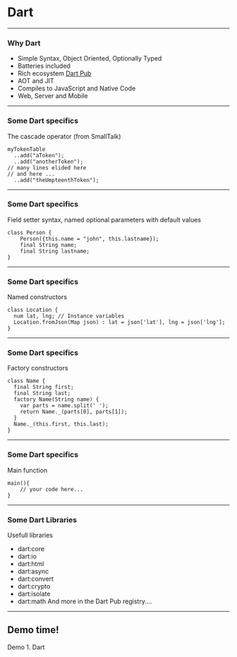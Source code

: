 # Dart

---
### Why Dart

- Simple Syntax, Object Oriented, Optionally Typed
- Batteries included
- Rich ecosystem <a href="https://pub.dartlang.org/">Dart Pub</a>
- AOT and JIT
- Compiles to JavaScript and Native Code
- Web, Server and Mobile

---
### Some Dart specifics
The cascade operator (from SmallTalk)
```
myTokenTable
  ..add("aToken");
  ..add("anotherToken");
// many lines elided here
// and here ... 
  ..add("theUmpteenthToken");
```

---
### Some Dart specifics
Field setter syntax, named optional parameters with default values
```
class Person {
    Person({this.name = "john", this.lastname});
    final String name; 
    final String lastname;
}
```

---
### Some Dart specifics
Named constructors 

```
class Location {
  num lat, lng; // Instance variables
  Location.fromJson(Map json) : lat = json['lat'], lng = json['lng']; 
}
```

---
### Some Dart specifics
Factory constructors

```
class Name {
  final String first;
  final String last;
  factory Name(String name) {
    var parts = name.split(' ');
    return Name._(parts[0], parts[1]);
  }
  Name._(this.first, this.last);
}
```

---
### Some Dart specifics
Main function

```
main(){
    // your code here...
}
```

---
### Some Dart Libraries
Usefull libraries
- dart:core
- dart:io
- dart:html
- dart:async
- dart:convert
- dart:crypto
- dart:isolate
- dart:math
And more in the Dart Pub registry....

---
<!-- .slide: data-background="url('images/demo.jpg')" --> 
<!-- .slide: class="lab" -->
## Demo time!
Demo 1. Dart